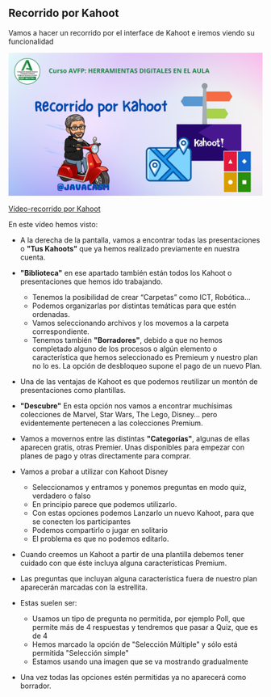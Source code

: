 ## Recorrido por Kahoot

Vamos a hacer un recorrido por el interface de Kahoot e iremos viendo su funcionalidad

[![](./images/portadaN-4.1.kahoot-recorrido.png)](https://youtu.be/Hk7z49-8xaE)

[Vídeo-recorrido por Kahoot](https://drive.google.com/file/d/1-0HsZlbZ4NTbvpu-GP3BwT5Lb-1mxOaw/view?usp=drive_link)

En este vídeo hemos visto:

* A la derecha de la pantalla, vamos a encontrar todas las presentaciones o **"Tus Kahoots"** que ya hemos realizado previamente en nuestra cuenta.
* **"Biblioteca"** en ese apartado también están todos los Kahoot o presentaciones que hemos ido trabajando.
    -  Tenemos la posibilidad de crear “Carpetas” como ICT, Robótica…
    - Podemos organizarlas por distintas temáticas para que estén ordenadas. 
    - Vamos seleccionando archivos y los movemos a la carpeta correspondiente.
    - Tenemos también **"Borradores"**, debido a que no hemos completado alguno de los procesos o algún elemento o característica que hemos seleccionado es Premieum y nuestro plan no lo es. La opción de desbloqueo supone el pago de un nuevo Plan.

* Una de las ventajas de Kahoot es que podemos reutilizar un montón de presentaciones como plantillas.
* **"Descubre"** En esta opción  nos vamos a encontrar muchísimas colecciones de Marvel, Star Wars, The Lego, Disney… pero evidentemente pertenecen a las colecciones Premium.
* Vamos a movernos entre las distintas **"Categorías"**, algunas de ellas aparecen gratis, otras Premier. Unas disponibles para empezar con planes de pago y otras directamente para comprar.
* Vamos a probar a utilizar con Kahoot Disney

    - Seleccionamos y entramos y ponemos preguntas en modo quiz, verdadero o falso
    - En principio parece que podemos utilizarlo.
    - Con estas opciones podemos Lanzarlo un nuevo Kahoot, para que se conecten los participantes
    - Podemos compartirlo o jugar en solitario
    - El problema es que no podemos editarlo.
* Cuando creemos un Kahoot a partir de una plantilla debemos tener cuidado con que éste incluya alguna características Premium.
* Las preguntas que incluyan alguna característica fuera de nuestro plan aparecerán marcadas con la estrellita.
* Estas suelen ser:
    * Usamos un tipo de pregunta no permitida, por ejemplo Poll, que permite más de 4 respuestas y tendremos que pasar a Quiz, que es de 4
    * Hemos marcado la opción de "Selección Múltiple" y sólo está permitida "Selección simple"
    * Estamos usando una imagen que se va mostrando gradualmente
* Una vez todas las opciones estén permitidas ya no aparecerá como borrador.

